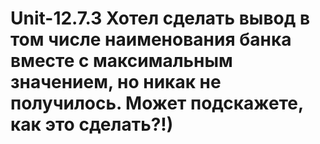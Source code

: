 # Unit-12.7.3 Хотел сделать вывод в том числе наименования банка вместе с максимальным значением, но никак не получилось. Может подскажете, как это сделать?!) 
